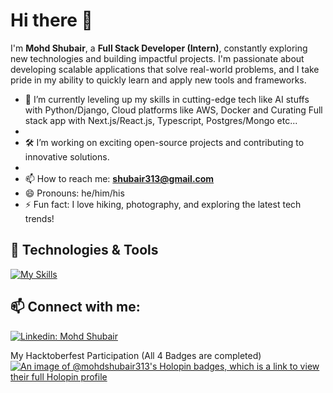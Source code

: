 # Hi there 👋

I'm **Mohd Shubair**, a **Full Stack Developer (Intern)**, constantly exploring new technologies and building impactful projects. I'm passionate about developing scalable applications that solve real-world problems, and I take pride in my ability to quickly learn and apply new tools and frameworks.

- 🌱 I’m currently leveling up my skills in cutting-edge tech like AI stuffs with Python/Django, Cloud platforms like AWS, Docker and Curating Full stack app with Next.js/React.js, Typescript, Postgres/Mongo etc...
-  
- 🛠️ I’m working on exciting open-source projects and contributing to innovative solutions.
- 
- 📫 How to reach me: **[shubair313@gmail.com](mailto:shubair313@gmail.com)**
- 😄 Pronouns: he/him/his
- ⚡ Fun fact: I love hiking, photography, and exploring the latest tech trends!

## 🔧 Technologies & Tools

[![My Skills](https://skillicons.dev/icons?i=nextjs,ts,py,django,aws,react,java,mongodb,mysql,postgres,docker,kubernetes,&theme=dark)](https://skillicons.dev)

## 📫 Connect with me:

[![Linkedin: Mohd Shubair](https://img.shields.io/badge/-Mohd_Shubair-blue?style=for-the-badge&logo=Linkedin&logoColor=white&link=https://www.linkedin.com/in/mohd-shubair-b1a454250/)](https://www.linkedin.com/in/mohd-shubair-b1a454250/)

 My Hacktoberfest Participation (All 4 Badges are completed)
[![An image of @mohdshubair313's Holopin badges, which is a link to view their full Holopin profile](https://holopin.me/mohdshubair313)](https://holopin.io/@mohdshubair313)
